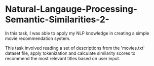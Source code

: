 # Natural-Langauge-Processing-Semantic-Similarities-2-
In this task, I was able to apply my NLP knowledge in  creating a simple movie recommendation system.

This task involved reading a set of descriptions from the 'movies.txt' dataset file, apply tokenization
and calculate similarity scores to recommend the most relevant titles based on user input.
